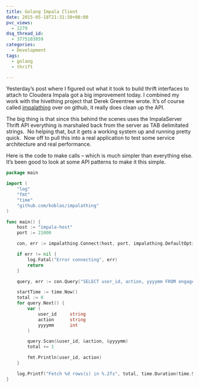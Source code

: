 ```yaml
---
title: Golang Impala Client
date: 2015-05-18T21:31:50+00:00
pvc_views:
  - 1279
dsq_thread_id:
  - 3775103059
categories:
  - Development
tags:
  - golang
  - thrift

---
```

Yesterday&#8217;s post where I figured out what it took to build thrift interfaces to attach to Cloudera Impala got a big improvement today. I combined my work with the hivething project that Derek Greentree wrote. It&#8217;s of course called [impalathing][1] over on github, it really does clean up the API.

The big thing is that since this behind the scenes uses the ImpalaServer Thrift API everything is marshaled back from the server as TAB delimitated strings.  No helping that, but it gets a working system up and running pretty quick.  Now off to pull this into a real application to test some service architecture and real performance.

Here is the code to make calls &#8211; which is much simpler than everything else. It&#8217;s been good to look at some API patterns to make it this simple.

```go
package main

import (
    "log"
    "fmt"
    "time"
    "github.com/koblas/impalathing"
)

func main() {
    host := "impala-host"
    port := 21000

    con, err := impalathing.Connect(host, port, impalathing.DefaultOptions)

    if err != nil {
        log.Fatal("Error connecting", err)
        return
    }

    query, err := con.Query("SELECT user_id, action, yyyymm FROM engagements LIMIT 10000")

    startTime := time.Now()
    total := 0
    for query.Next() {
        var (
            user_id     string
            action      string
            yyyymm      int
        )

        query.Scan(&user_id, &action, &yyyymm)
        total += 1

        fmt.Println(user_id, action)
    }

    log.Printf("Fetch %d rows(s) in %.2fs", total, time.Duration(time.Since(startTime)).Seconds())
}
```

 [1]: https://github.com/koblas/impalathing
